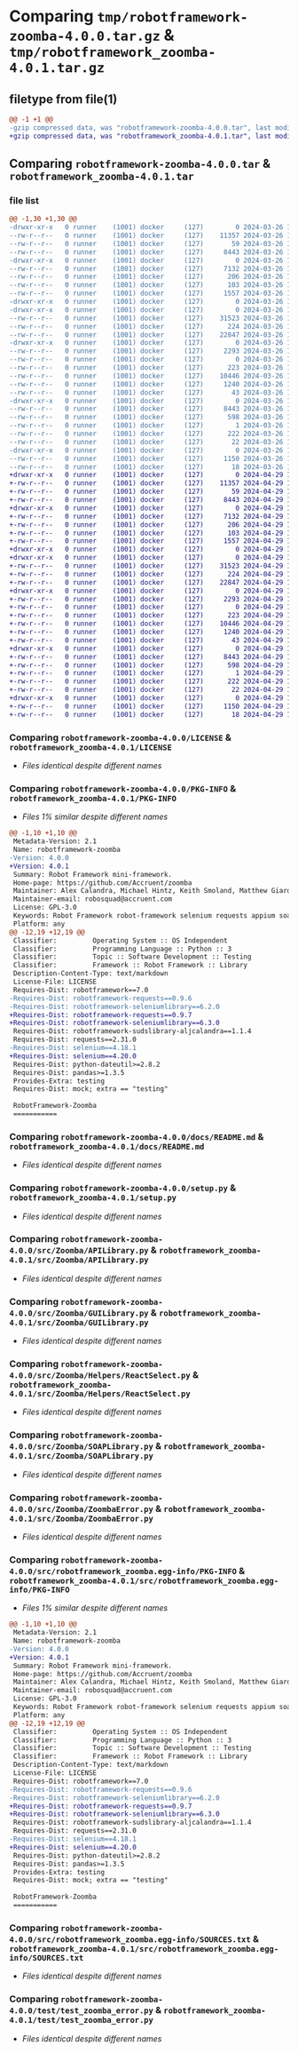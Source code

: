 # Comparing `tmp/robotframework-zoomba-4.0.0.tar.gz` & `tmp/robotframework_zoomba-4.0.1.tar.gz`

## filetype from file(1)

```diff
@@ -1 +1 @@
-gzip compressed data, was "robotframework-zoomba-4.0.0.tar", last modified: Tue Mar 26 14:31:18 2024, max compression
+gzip compressed data, was "robotframework_zoomba-4.0.1.tar", last modified: Mon Apr 29 16:04:14 2024, max compression
```

## Comparing `robotframework-zoomba-4.0.0.tar` & `robotframework_zoomba-4.0.1.tar`

### file list

```diff
@@ -1,30 +1,30 @@
-drwxr-xr-x   0 runner    (1001) docker     (127)        0 2024-03-26 14:31:18.709246 robotframework-zoomba-4.0.0/
--rw-r--r--   0 runner    (1001) docker     (127)    11357 2024-03-26 14:31:11.000000 robotframework-zoomba-4.0.0/LICENSE
--rw-r--r--   0 runner    (1001) docker     (127)       59 2024-03-26 14:31:11.000000 robotframework-zoomba-4.0.0/MANIFEST.in
--rw-r--r--   0 runner    (1001) docker     (127)     8443 2024-03-26 14:31:18.709246 robotframework-zoomba-4.0.0/PKG-INFO
-drwxr-xr-x   0 runner    (1001) docker     (127)        0 2024-03-26 14:31:18.705246 robotframework-zoomba-4.0.0/docs/
--rw-r--r--   0 runner    (1001) docker     (127)     7132 2024-03-26 14:31:11.000000 robotframework-zoomba-4.0.0/docs/README.md
--rw-r--r--   0 runner    (1001) docker     (127)      206 2024-03-26 14:31:11.000000 robotframework-zoomba-4.0.0/requirements.txt
--rw-r--r--   0 runner    (1001) docker     (127)      103 2024-03-26 14:31:18.709246 robotframework-zoomba-4.0.0/setup.cfg
--rw-r--r--   0 runner    (1001) docker     (127)     1557 2024-03-26 14:31:11.000000 robotframework-zoomba-4.0.0/setup.py
-drwxr-xr-x   0 runner    (1001) docker     (127)        0 2024-03-26 14:31:18.705246 robotframework-zoomba-4.0.0/src/
-drwxr-xr-x   0 runner    (1001) docker     (127)        0 2024-03-26 14:31:18.709246 robotframework-zoomba-4.0.0/src/Zoomba/
--rw-r--r--   0 runner    (1001) docker     (127)    31523 2024-03-26 14:31:11.000000 robotframework-zoomba-4.0.0/src/Zoomba/APILibrary.py
--rw-r--r--   0 runner    (1001) docker     (127)      224 2024-03-26 14:31:11.000000 robotframework-zoomba-4.0.0/src/Zoomba/DesktopLibrary.py
--rw-r--r--   0 runner    (1001) docker     (127)    22847 2024-03-26 14:31:11.000000 robotframework-zoomba-4.0.0/src/Zoomba/GUILibrary.py
-drwxr-xr-x   0 runner    (1001) docker     (127)        0 2024-03-26 14:31:18.709246 robotframework-zoomba-4.0.0/src/Zoomba/Helpers/
--rw-r--r--   0 runner    (1001) docker     (127)     2293 2024-03-26 14:31:11.000000 robotframework-zoomba-4.0.0/src/Zoomba/Helpers/ReactSelect.py
--rw-r--r--   0 runner    (1001) docker     (127)        0 2024-03-26 14:31:11.000000 robotframework-zoomba-4.0.0/src/Zoomba/Helpers/__init__.py
--rw-r--r--   0 runner    (1001) docker     (127)      223 2024-03-26 14:31:11.000000 robotframework-zoomba-4.0.0/src/Zoomba/MobileLibrary.py
--rw-r--r--   0 runner    (1001) docker     (127)    10446 2024-03-26 14:31:11.000000 robotframework-zoomba-4.0.0/src/Zoomba/SOAPLibrary.py
--rw-r--r--   0 runner    (1001) docker     (127)     1240 2024-03-26 14:31:11.000000 robotframework-zoomba-4.0.0/src/Zoomba/ZoombaError.py
--rw-r--r--   0 runner    (1001) docker     (127)       43 2024-03-26 14:31:11.000000 robotframework-zoomba-4.0.0/src/Zoomba/__init__.py
-drwxr-xr-x   0 runner    (1001) docker     (127)        0 2024-03-26 14:31:18.709246 robotframework-zoomba-4.0.0/src/robotframework_zoomba.egg-info/
--rw-r--r--   0 runner    (1001) docker     (127)     8443 2024-03-26 14:31:18.000000 robotframework-zoomba-4.0.0/src/robotframework_zoomba.egg-info/PKG-INFO
--rw-r--r--   0 runner    (1001) docker     (127)      598 2024-03-26 14:31:18.000000 robotframework-zoomba-4.0.0/src/robotframework_zoomba.egg-info/SOURCES.txt
--rw-r--r--   0 runner    (1001) docker     (127)        1 2024-03-26 14:31:18.000000 robotframework-zoomba-4.0.0/src/robotframework_zoomba.egg-info/dependency_links.txt
--rw-r--r--   0 runner    (1001) docker     (127)      222 2024-03-26 14:31:18.000000 robotframework-zoomba-4.0.0/src/robotframework_zoomba.egg-info/requires.txt
--rw-r--r--   0 runner    (1001) docker     (127)       22 2024-03-26 14:31:18.000000 robotframework-zoomba-4.0.0/src/robotframework_zoomba.egg-info/top_level.txt
-drwxr-xr-x   0 runner    (1001) docker     (127)        0 2024-03-26 14:31:18.709246 robotframework-zoomba-4.0.0/test/
--rw-r--r--   0 runner    (1001) docker     (127)     1150 2024-03-26 14:31:11.000000 robotframework-zoomba-4.0.0/test/test_zoomba_error.py
--rw-r--r--   0 runner    (1001) docker     (127)       18 2024-03-26 14:31:11.000000 robotframework-zoomba-4.0.0/version.py
+drwxr-xr-x   0 runner    (1001) docker     (127)        0 2024-04-29 16:04:14.438434 robotframework_zoomba-4.0.1/
+-rw-r--r--   0 runner    (1001) docker     (127)    11357 2024-04-29 16:04:10.000000 robotframework_zoomba-4.0.1/LICENSE
+-rw-r--r--   0 runner    (1001) docker     (127)       59 2024-04-29 16:04:10.000000 robotframework_zoomba-4.0.1/MANIFEST.in
+-rw-r--r--   0 runner    (1001) docker     (127)     8443 2024-04-29 16:04:14.438434 robotframework_zoomba-4.0.1/PKG-INFO
+drwxr-xr-x   0 runner    (1001) docker     (127)        0 2024-04-29 16:04:14.434434 robotframework_zoomba-4.0.1/docs/
+-rw-r--r--   0 runner    (1001) docker     (127)     7132 2024-04-29 16:04:10.000000 robotframework_zoomba-4.0.1/docs/README.md
+-rw-r--r--   0 runner    (1001) docker     (127)      206 2024-04-29 16:04:10.000000 robotframework_zoomba-4.0.1/requirements.txt
+-rw-r--r--   0 runner    (1001) docker     (127)      103 2024-04-29 16:04:14.438434 robotframework_zoomba-4.0.1/setup.cfg
+-rw-r--r--   0 runner    (1001) docker     (127)     1557 2024-04-29 16:04:10.000000 robotframework_zoomba-4.0.1/setup.py
+drwxr-xr-x   0 runner    (1001) docker     (127)        0 2024-04-29 16:04:14.430434 robotframework_zoomba-4.0.1/src/
+drwxr-xr-x   0 runner    (1001) docker     (127)        0 2024-04-29 16:04:14.434434 robotframework_zoomba-4.0.1/src/Zoomba/
+-rw-r--r--   0 runner    (1001) docker     (127)    31523 2024-04-29 16:04:10.000000 robotframework_zoomba-4.0.1/src/Zoomba/APILibrary.py
+-rw-r--r--   0 runner    (1001) docker     (127)      224 2024-04-29 16:04:10.000000 robotframework_zoomba-4.0.1/src/Zoomba/DesktopLibrary.py
+-rw-r--r--   0 runner    (1001) docker     (127)    22847 2024-04-29 16:04:10.000000 robotframework_zoomba-4.0.1/src/Zoomba/GUILibrary.py
+drwxr-xr-x   0 runner    (1001) docker     (127)        0 2024-04-29 16:04:14.434434 robotframework_zoomba-4.0.1/src/Zoomba/Helpers/
+-rw-r--r--   0 runner    (1001) docker     (127)     2293 2024-04-29 16:04:10.000000 robotframework_zoomba-4.0.1/src/Zoomba/Helpers/ReactSelect.py
+-rw-r--r--   0 runner    (1001) docker     (127)        0 2024-04-29 16:04:10.000000 robotframework_zoomba-4.0.1/src/Zoomba/Helpers/__init__.py
+-rw-r--r--   0 runner    (1001) docker     (127)      223 2024-04-29 16:04:10.000000 robotframework_zoomba-4.0.1/src/Zoomba/MobileLibrary.py
+-rw-r--r--   0 runner    (1001) docker     (127)    10446 2024-04-29 16:04:10.000000 robotframework_zoomba-4.0.1/src/Zoomba/SOAPLibrary.py
+-rw-r--r--   0 runner    (1001) docker     (127)     1240 2024-04-29 16:04:10.000000 robotframework_zoomba-4.0.1/src/Zoomba/ZoombaError.py
+-rw-r--r--   0 runner    (1001) docker     (127)       43 2024-04-29 16:04:10.000000 robotframework_zoomba-4.0.1/src/Zoomba/__init__.py
+drwxr-xr-x   0 runner    (1001) docker     (127)        0 2024-04-29 16:04:14.434434 robotframework_zoomba-4.0.1/src/robotframework_zoomba.egg-info/
+-rw-r--r--   0 runner    (1001) docker     (127)     8443 2024-04-29 16:04:14.000000 robotframework_zoomba-4.0.1/src/robotframework_zoomba.egg-info/PKG-INFO
+-rw-r--r--   0 runner    (1001) docker     (127)      598 2024-04-29 16:04:14.000000 robotframework_zoomba-4.0.1/src/robotframework_zoomba.egg-info/SOURCES.txt
+-rw-r--r--   0 runner    (1001) docker     (127)        1 2024-04-29 16:04:14.000000 robotframework_zoomba-4.0.1/src/robotframework_zoomba.egg-info/dependency_links.txt
+-rw-r--r--   0 runner    (1001) docker     (127)      222 2024-04-29 16:04:14.000000 robotframework_zoomba-4.0.1/src/robotframework_zoomba.egg-info/requires.txt
+-rw-r--r--   0 runner    (1001) docker     (127)       22 2024-04-29 16:04:14.000000 robotframework_zoomba-4.0.1/src/robotframework_zoomba.egg-info/top_level.txt
+drwxr-xr-x   0 runner    (1001) docker     (127)        0 2024-04-29 16:04:14.434434 robotframework_zoomba-4.0.1/test/
+-rw-r--r--   0 runner    (1001) docker     (127)     1150 2024-04-29 16:04:10.000000 robotframework_zoomba-4.0.1/test/test_zoomba_error.py
+-rw-r--r--   0 runner    (1001) docker     (127)       18 2024-04-29 16:04:10.000000 robotframework_zoomba-4.0.1/version.py
```

### Comparing `robotframework-zoomba-4.0.0/LICENSE` & `robotframework_zoomba-4.0.1/LICENSE`

 * *Files identical despite different names*

### Comparing `robotframework-zoomba-4.0.0/PKG-INFO` & `robotframework_zoomba-4.0.1/PKG-INFO`

 * *Files 1% similar despite different names*

```diff
@@ -1,10 +1,10 @@
 Metadata-Version: 2.1
 Name: robotframework-zoomba
-Version: 4.0.0
+Version: 4.0.1
 Summary: Robot Framework mini-framework.
 Home-page: https://github.com/Accruent/zoomba
 Maintainer: Alex Calandra, Michael Hintz, Keith Smoland, Matthew Giardina, Brandon Wolfe, Neil Howell, Tommy Hoang
 Maintainer-email: robosquad@accruent.com
 License: GPL-3.0
 Keywords: Robot Framework robot-framework selenium requests appium soap winappdriver appium robotframeworkdesktop windows zoomba python robotframework-library appium-windows appiumlibrary api-rest api soap-api appium-mobile mobile
 Platform: any
@@ -12,19 +12,19 @@
 Classifier:         Operating System :: OS Independent
 Classifier:         Programming Language :: Python :: 3
 Classifier:         Topic :: Software Development :: Testing
 Classifier:         Framework :: Robot Framework :: Library
 Description-Content-Type: text/markdown
 License-File: LICENSE
 Requires-Dist: robotframework==7.0
-Requires-Dist: robotframework-requests==0.9.6
-Requires-Dist: robotframework-seleniumlibrary==6.2.0
+Requires-Dist: robotframework-requests==0.9.7
+Requires-Dist: robotframework-seleniumlibrary==6.3.0
 Requires-Dist: robotframework-sudslibrary-aljcalandra==1.1.4
 Requires-Dist: requests==2.31.0
-Requires-Dist: selenium==4.18.1
+Requires-Dist: selenium==4.20.0
 Requires-Dist: python-dateutil>=2.8.2
 Requires-Dist: pandas>=1.3.5
 Provides-Extra: testing
 Requires-Dist: mock; extra == "testing"
 
 RobotFramework-Zoomba
 ===========
```

### Comparing `robotframework-zoomba-4.0.0/docs/README.md` & `robotframework_zoomba-4.0.1/docs/README.md`

 * *Files identical despite different names*

### Comparing `robotframework-zoomba-4.0.0/setup.py` & `robotframework_zoomba-4.0.1/setup.py`

 * *Files identical despite different names*

### Comparing `robotframework-zoomba-4.0.0/src/Zoomba/APILibrary.py` & `robotframework_zoomba-4.0.1/src/Zoomba/APILibrary.py`

 * *Files identical despite different names*

### Comparing `robotframework-zoomba-4.0.0/src/Zoomba/GUILibrary.py` & `robotframework_zoomba-4.0.1/src/Zoomba/GUILibrary.py`

 * *Files identical despite different names*

### Comparing `robotframework-zoomba-4.0.0/src/Zoomba/Helpers/ReactSelect.py` & `robotframework_zoomba-4.0.1/src/Zoomba/Helpers/ReactSelect.py`

 * *Files identical despite different names*

### Comparing `robotframework-zoomba-4.0.0/src/Zoomba/SOAPLibrary.py` & `robotframework_zoomba-4.0.1/src/Zoomba/SOAPLibrary.py`

 * *Files identical despite different names*

### Comparing `robotframework-zoomba-4.0.0/src/Zoomba/ZoombaError.py` & `robotframework_zoomba-4.0.1/src/Zoomba/ZoombaError.py`

 * *Files identical despite different names*

### Comparing `robotframework-zoomba-4.0.0/src/robotframework_zoomba.egg-info/PKG-INFO` & `robotframework_zoomba-4.0.1/src/robotframework_zoomba.egg-info/PKG-INFO`

 * *Files 1% similar despite different names*

```diff
@@ -1,10 +1,10 @@
 Metadata-Version: 2.1
 Name: robotframework-zoomba
-Version: 4.0.0
+Version: 4.0.1
 Summary: Robot Framework mini-framework.
 Home-page: https://github.com/Accruent/zoomba
 Maintainer: Alex Calandra, Michael Hintz, Keith Smoland, Matthew Giardina, Brandon Wolfe, Neil Howell, Tommy Hoang
 Maintainer-email: robosquad@accruent.com
 License: GPL-3.0
 Keywords: Robot Framework robot-framework selenium requests appium soap winappdriver appium robotframeworkdesktop windows zoomba python robotframework-library appium-windows appiumlibrary api-rest api soap-api appium-mobile mobile
 Platform: any
@@ -12,19 +12,19 @@
 Classifier:         Operating System :: OS Independent
 Classifier:         Programming Language :: Python :: 3
 Classifier:         Topic :: Software Development :: Testing
 Classifier:         Framework :: Robot Framework :: Library
 Description-Content-Type: text/markdown
 License-File: LICENSE
 Requires-Dist: robotframework==7.0
-Requires-Dist: robotframework-requests==0.9.6
-Requires-Dist: robotframework-seleniumlibrary==6.2.0
+Requires-Dist: robotframework-requests==0.9.7
+Requires-Dist: robotframework-seleniumlibrary==6.3.0
 Requires-Dist: robotframework-sudslibrary-aljcalandra==1.1.4
 Requires-Dist: requests==2.31.0
-Requires-Dist: selenium==4.18.1
+Requires-Dist: selenium==4.20.0
 Requires-Dist: python-dateutil>=2.8.2
 Requires-Dist: pandas>=1.3.5
 Provides-Extra: testing
 Requires-Dist: mock; extra == "testing"
 
 RobotFramework-Zoomba
 ===========
```

### Comparing `robotframework-zoomba-4.0.0/src/robotframework_zoomba.egg-info/SOURCES.txt` & `robotframework_zoomba-4.0.1/src/robotframework_zoomba.egg-info/SOURCES.txt`

 * *Files identical despite different names*

### Comparing `robotframework-zoomba-4.0.0/test/test_zoomba_error.py` & `robotframework_zoomba-4.0.1/test/test_zoomba_error.py`

 * *Files identical despite different names*

